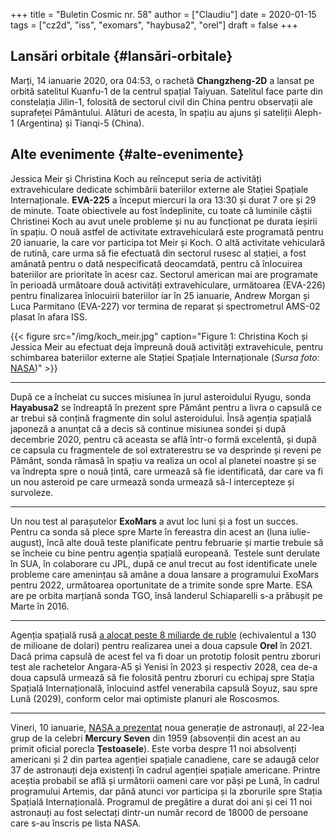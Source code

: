 +++
title = "Buletin Cosmic nr. 58"
author = ["Claudiu"]
date = 2020-01-15
tags = ["cz2d", "iss", "exomars", "haybusa2", "orel"]
draft = false
+++

## Lansări orbitale {#lansări-orbitale}

Marți, 14 ianuarie 2020, ora 04:53, o rachetă **Changzheng-2D** a lansat pe orbită satelitul Kuanfu-1 de la centrul spațial Taiyuan. Satelitul face parte din constelația Jilin-1, folosită de sectorul civil din China pentru observații ale suprafeței Pământului. Alături de acesta, în spațiu au ajuns și sateliții Aleph-1 (Argentina) și Tianqi-5 (China).


## Alte evenimente {#alte-evenimente}

Jessica Meir și Christina Koch au reînceput seria de activități extravehiculare dedicate schimbării bateriilor externe ale Stației Spațiale Internaționale. **EVA-225** a început miercuri la ora 13:30 și durat 7 ore și 29 de minute. Toate obiectivele au fost îndeplinite, cu toate că luminile căștii Christinei Koch au avut unele probleme și nu au funcționat pe durata ieșirii în spațiu. O nouă astfel de activitate extravehiculară este programată pentru 20 ianuarie, la care vor participa tot Meir și Koch. O altă activitate vehiculară de rutină, care urma să fie efectuată din sectorul rusesc al stației, a fost amânată pentru o dată nespecificată deocamdată, pentru că înlocuirea bateriilor are prioritate în acesr caz. Sectorul american mai are programate în perioadă următoare două activități extravehiculare, următoarea (EVA-226)  pentru finalizarea înlocuirii bateriilor iar în 25 ianuarie, Andrew Morgan și Luca Parmitano (EVA-227) vor termina de reparat și spectrometrul AMS-02 plasat în afara ISS.

{{< figure src="/img/koch_meir.jpg" caption="Figure 1: Christina Koch și Jessica Meir au efectuat deja împreună două activități extravehicule, pentru schimbarea bateriilor externe ale Stației Spațiale Internaționale (_Sursa foto_: [NASA](https://blogs.nasa.gov/spacestation/2020/01/15/spacewalkers-begin-work-to-upgrade-power-systems/))" >}}

---

După ce a încheiat cu succes misiunea în jurul asteroidului Ryugu, sonda **Hayabusa2** se îndreaptă în prezent spre Pământ pentru a livra o capsulă ce ar trebui să conțină fragmente din solul asteroidului. Însă agenția spațială japoneză a anunțat că a decis să continue misiunea sondei și după decembrie 2020, pentru că aceasta se află într-o formă excelentă, și după ce capsula cu fragmentele de sol extraterestru se va desprinde și reveni pe Pământ, sonda rămasă în spațiu va realiza un ocol al planetei noastre și se va îndrepta spre o nouă țintă, care urmează să fie identificată, dar care va fi un nou asteroid pe care urmează sonda urmează să-l intercepteze și survoleze.

---

Un nou test al parașutelor **ExoMars** a avut loc luni și a fost un succes. Pentru ca sonda să plece spre Marte în fereastra din acest an (luna iulie-august), încă alte două teste planificate pentru februarie și martie trebuie să se încheie cu bine pentru agenția spațială europeană. Testele sunt derulate în SUA, în colaborare cu JPL, după ce anul trecut au fost identificate unele probleme care amenințau să amâne a doua lansare a programului ExoMars pentru 2022, următoarea oportunitate de a trimite sonde spre Marte. ESA are pe orbita marțiană sonda TGO, însă landerul Schiaparelli s-a prăbușit pe Marte în 2016.

---

Agenția spațială rusă [a alocat peste 8 miliarde de ruble](https://ria.ru/20200113/1563348630.html) (echivalentul a 130 de milioane de dolari) pentru realizarea unei a doua capsule **Orel** în 2021. Dacă prima capsulă de acest fel va fi doar un prototip folosit pentru zboruri test ale rachetelor Angara-A5 și Yenisi în 2023 și respectiv 2028, cea de-a doua capsulă urmează să fie folosită pentru zboruri cu echipaj spre Stația Spațială Internațională, înlocuind astfel venerabila capsulă Soyuz, sau spre Lună (2029), conform celor mai optimiste planuri ale Roscosmos.

---

Vineri, 10 ianuarie, [NASA a prezentat](https://www.nasa.gov/press-release/nasa-s-newest-astronauts-ready-for-space-station-moon-and-mars-missions) noua generație de astronauți, al 22-lea grup de la celebri **Mercury Seven** din 1959 (absovenții din acest an au primit oficial porecla **Țestoasele**). Este vorba despre 11 noi absolvenți americani și 2 din partea agenției spațiale canadiene, care se adaugă celor 37 de astronauți deja existenți în cadrul agenției spațiale americane. Printre aceștia probabil se află și următorii oameni care vor păși pe Lună, în cadrul programului Artemis, dar până atunci vor participa și la zborurile spre Stația Spațială Internațională. Programul de pregătire a durat doi ani și cei 11 noi astronauți au fost selectați dintr-un număr record de 18000 de persoane care s-au înscris pe lista NASA.
